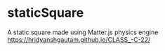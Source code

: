 # staticSquare
A static square made using Matter.js physics engine
https://hridyanshgautam.github.io/CLASS_-C-22/
